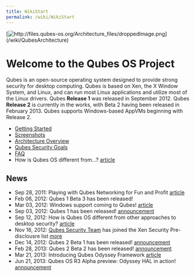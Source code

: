 ```yaml
---
title: WikiStart
permalink: /wiki/WikiStart
---
```


[![](http://files.qubes-os.org/Architecture_files/droppedImage.png "http://files.qubes-os.org/Architecture_files/droppedImage.png")](/wiki/QubesArchitecture)

Welcome to the Qubes OS Project
===============================

Qubes is an open-source operating system designed to provide strong security for desktop computing. Qubes is based on Xen, the X Window System, and Linux, and can run most Linux applications and utilize most of the Linux drivers. Qubes **Release 1** was released in September 2012. Qubes **Release 2** is currently in the works, with Beta 2 having been released in February 2013. Qubes supports Windows-based AppVMs beginning with Release 2.

-   [Getting Started](/wiki/GettingStarted)
-   [Screenshots](/wiki/QubesScreenshots)
-   [Architecture Overview](/wiki/QubesArchitecture)
-   [Qubes Security Goals](/wiki/SecurityGoals)
-   [FAQ](/wiki/UserFaq)
-   How is Qubes OS different from...? [​article](http://theinvisiblethings.blogspot.com/2012/09/how-is-qubes-os-different-from.html)

News
----

-   Sep 28, 2011: Playing with Qubes Networking for Fun and Profit [​article](http://theinvisiblethings.blogspot.com/2011/09/playing-with-qubes-networking-for-fun.html)
-   Feb 06, 2012: Qubes 1 Beta 3 has been released!
-   Mar 03, 2012: Windows support coming to Qubes! [​article](http://theinvisiblethings.blogspot.com/2012/03/windows-support-coming-to-qubes.html)
-   Sep 03, 2012: Qubes 1 has been released! [​announcement](http://theinvisiblethings.blogspot.com/2012/09/introducing-qubes-10.html)
-   Sep 12, 2012: How is Qubes OS different from other approaches to desktop security? [​article](http://theinvisiblethings.blogspot.com/2012/09/how-is-qubes-os-different-from.html)
-   Nov 16, 2012: [Qubes Security Team](/wiki/SecurityPage) has joined the Xen Security Pre-disclousre list [​more](http://lists.xen.org/archives/html/xen-devel/2012-11/msg00821.html)
-   Dec 14, 2012: Qubes 2 Beta 1 has been released! [​announcement](http://theinvisiblethings.blogspot.com/2012/12/qubes-2-beta-1-with-initial-windows.html)
-   Feb 28, 2013: Qubes 2 Beta 2 has been released! [​announcement](http://theinvisiblethings.blogspot.com/2013/02/qubes-2-beta-2-has-been-released.html)
-   Mar 21, 2013: Introducing Qubes Odyssey Framework [​article](http://theinvisiblethings.blogspot.com/2013/03/introducing-qubes-odyssey-framework.html)
-   Jun 21, 2013: Qubes OS R3 Alpha preview: Odyssey HAL in action! [​announcement](http://theinvisiblethings.blogspot.com/2013/06/qubes-os-r3-alpha-preview-odyssey-hal.html)

